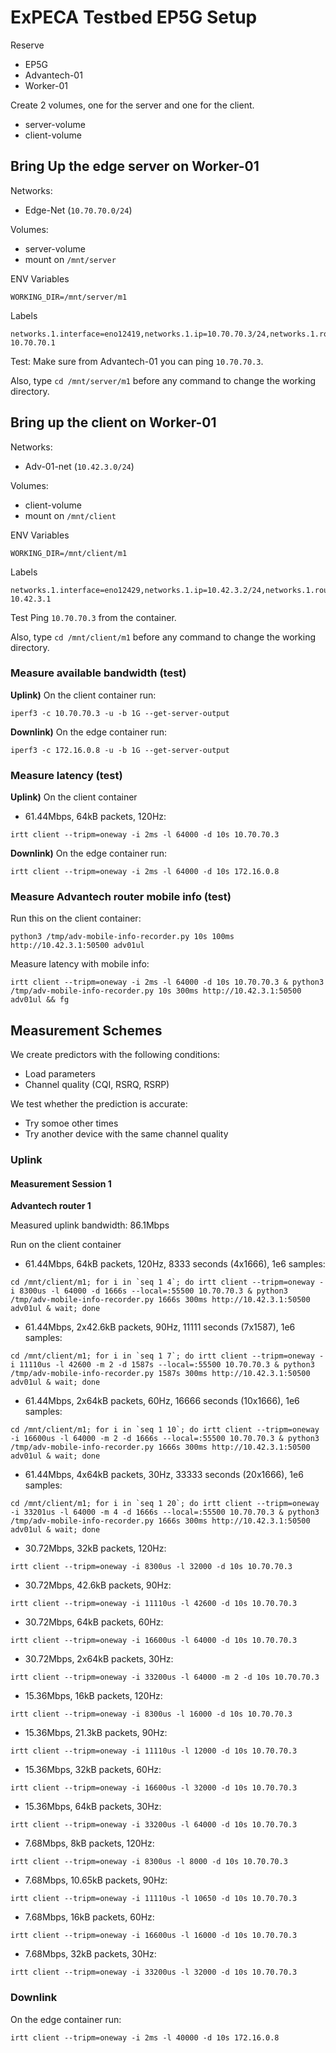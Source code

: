 # ExPECA Testbed EP5G Setup

Reserve
* EP5G
* Advantech-01
* Worker-01

Create 2 volumes, one for the server and one for the client.
* server-volume
* client-volume

## Bring Up the edge server on Worker-01

Networks:
* Edge-Net (`10.70.70.0/24`)

Volumes:
* server-volume
* mount on `/mnt/server`

ENV Variables
```
WORKING_DIR=/mnt/server/m1
```

Labels
```
networks.1.interface=eno12419,networks.1.ip=10.70.70.3/24,networks.1.routes=172.16.0.0/16-10.70.70.1
```

Test:
Make sure from Advantech-01 you can ping `10.70.70.3`.

Also, type `cd /mnt/server/m1` before any command to change the working directory.

## Bring up the client on Worker-01

Networks:
* Adv-01-net (`10.42.3.0/24`)

Volumes:
* client-volume
* mount on `/mnt/client`

ENV Variables
```
WORKING_DIR=/mnt/client/m1
```

Labels
```
networks.1.interface=eno12429,networks.1.ip=10.42.3.2/24,networks.1.routes=10.70.70.0/24-10.42.3.1
```

Test
Ping `10.70.70.3` from the container.

Also, type `cd /mnt/client/m1` before any command to change the working directory.

### Measure available bandwidth (test)

**Uplink)** On the client container run:
```
iperf3 -c 10.70.70.3 -u -b 1G --get-server-output
```

**Downlink)** On the edge container run:
```
iperf3 -c 172.16.0.8 -u -b 1G --get-server-output
```

### Measure latency (test)

**Uplink)** On the client container

- 61.44Mbps, 64kB packets, 120Hz:
```
irtt client --tripm=oneway -i 2ms -l 64000 -d 10s 10.70.70.3
```

**Downlink)** On the edge container run:
```
irtt client --tripm=oneway -i 2ms -l 64000 -d 10s 172.16.0.8
```

### Measure Advantech router mobile info (test)

Run this on the client container:
```
python3 /tmp/adv-mobile-info-recorder.py 10s 100ms http://10.42.3.1:50500 adv01ul
```

Measure latency with mobile info:
```
irtt client --tripm=oneway -i 2ms -l 64000 -d 10s 10.70.70.3 & python3 /tmp/adv-mobile-info-recorder.py 10s 300ms http://10.42.3.1:50500 adv01ul && fg
```

## Measurement Schemes

We create predictors with the following conditions:
- Load parameters
- Channel quality (CQI, RSRQ, RSRP)

We test whether the prediction is accurate:
- Try somoe other times
- Try another device with the same channel quality

### Uplink


#### Measurement Session 1

**Advantech router 1**

Measured uplink bandwidth: 86.1Mbps

Run on the client container

- 61.44Mbps, 64kB packets, 120Hz, 8333 seconds (4x1666), 1e6 samples:
```
cd /mnt/client/m1; for i in `seq 1 4`; do irtt client --tripm=oneway -i 8300us -l 64000 -d 1666s --local=:55500 10.70.70.3 & python3 /tmp/adv-mobile-info-recorder.py 1666s 300ms http://10.42.3.1:50500 adv01ul & wait; done
```

- 61.44Mbps, 2x42.6kB packets, 90Hz, 11111 seconds (7x1587), 1e6 samples:
```
cd /mnt/client/m1; for i in `seq 1 7`; do irtt client --tripm=oneway -i 11110us -l 42600 -m 2 -d 1587s --local=:55500 10.70.70.3 & python3 /tmp/adv-mobile-info-recorder.py 1587s 300ms http://10.42.3.1:50500 adv01ul & wait; done
```

- 61.44Mbps, 2x64kB packets, 60Hz, 16666 seconds (10x1666), 1e6 samples:
```
cd /mnt/client/m1; for i in `seq 1 10`; do irtt client --tripm=oneway -i 16600us -l 64000 -m 2 -d 1666s --local=:55500 10.70.70.3 & python3 /tmp/adv-mobile-info-recorder.py 1666s 300ms http://10.42.3.1:50500 adv01ul & wait; done
```

- 61.44Mbps, 4x64kB packets, 30Hz, 33333 seconds (20x1666), 1e6 samples:
```
cd /mnt/client/m1; for i in `seq 1 20`; do irtt client --tripm=oneway -i 33201us -l 64000 -m 4 -d 1666s --local=:55500 10.70.70.3 & python3 /tmp/adv-mobile-info-recorder.py 1666s 300ms http://10.42.3.1:50500 adv01ul & wait; done
```

- 30.72Mbps, 32kB packets, 120Hz:
```
irtt client --tripm=oneway -i 8300us -l 32000 -d 10s 10.70.70.3
```

- 30.72Mbps, 42.6kB packets, 90Hz:
```
irtt client --tripm=oneway -i 11110us -l 42600 -d 10s 10.70.70.3
```

- 30.72Mbps, 64kB packets, 60Hz:
```
irtt client --tripm=oneway -i 16600us -l 64000 -d 10s 10.70.70.3
```

- 30.72Mbps, 2x64kB packets, 30Hz:
```
irtt client --tripm=oneway -i 33200us -l 64000 -m 2 -d 10s 10.70.70.3
```

- 15.36Mbps, 16kB packets, 120Hz:
```
irtt client --tripm=oneway -i 8300us -l 16000 -d 10s 10.70.70.3
```

- 15.36Mbps, 21.3kB packets, 90Hz:
```
irtt client --tripm=oneway -i 11110us -l 12000 -d 10s 10.70.70.3
```

- 15.36Mbps, 32kB packets, 60Hz:
```
irtt client --tripm=oneway -i 16600us -l 32000 -d 10s 10.70.70.3
```

- 15.36Mbps, 64kB packets, 30Hz:
```
irtt client --tripm=oneway -i 33200us -l 64000 -d 10s 10.70.70.3
```

- 7.68Mbps, 8kB packets, 120Hz:
```
irtt client --tripm=oneway -i 8300us -l 8000 -d 10s 10.70.70.3
```

- 7.68Mbps, 10.65kB packets, 90Hz:
```
irtt client --tripm=oneway -i 11110us -l 10650 -d 10s 10.70.70.3
```

- 7.68Mbps, 16kB packets, 60Hz:
```
irtt client --tripm=oneway -i 16600us -l 16000 -d 10s 10.70.70.3
```

- 7.68Mbps, 32kB packets, 30Hz:
```
irtt client --tripm=oneway -i 33200us -l 32000 -d 10s 10.70.70.3
```

### Downlink 

On the edge container run:
```
irtt client --tripm=oneway -i 2ms -l 40000 -d 10s 172.16.0.8
```

